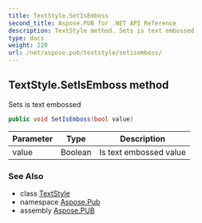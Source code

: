 ```yaml
---
title: TextStyle.SetIsEmboss
second_title: Aspose.PUB for .NET API Reference
description: TextStyle method. Sets is text embossed
type: docs
weight: 220
url: /net/aspose.pub/textstyle/setisemboss/
---
```

## TextStyle.SetIsEmboss method

Sets is text embossed

```csharp
public void SetIsEmboss(bool value)
```

| Parameter | Type | Description |
| --- | --- | --- |
| value | Boolean | Is text embossed value |

### See Also

* class [TextStyle](../)
* namespace [Aspose.Pub](../../textstyle/)
* assembly [Aspose.PUB](../../../)


